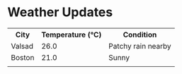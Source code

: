 # Weather Updates

<!-- WEATHER-UPDATE-START -->
<table><tr><th>City</th><th>Temperature (°C)</th><th>Condition</th></tr><tr><td>Valsad</td><td>26.0</td><td>Patchy rain nearby</td></tr><tr><td>Boston</td><td>21.0</td><td>Sunny</td></tr><tr><td></td><td></td><td></td></tr></table>
<!-- WEATHER-UPDATE-END -->
